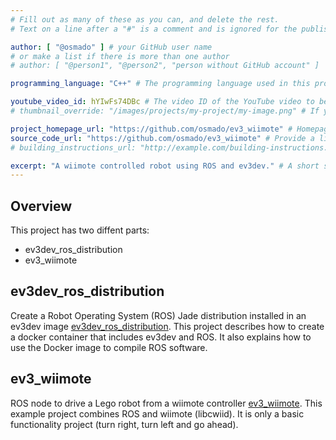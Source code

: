```yaml
---
# Fill out as many of these as you can, and delete the rest.
# Text on a line after a "#" is a comment and is ignored for the published page.

author: [ "@osmado" ] # your GitHub user name
# or make a list if there is more than one author
# author: [ "@person1", "@person2", "person without GitHub account" ]

programming_language: "C++" # The programming language used in this project

youtube_video_id: hYIwFs74DBc # The video ID of the YouTube video to be displayed with this post
# thumbnail_override: "/images/projects/my-project/my-image.png" # If you don't have a YouTube video (or the video thumbnail isn't good) you can uncomment this line to set your own image for the project. 

project_homepage_url: "https://github.com/osmado/ev3_wiimote" # Homepage for this project
source_code_url: "https://github.com/osmado/ev3_wiimote" # Provide a link to your code
# building_instructions_url: "http://example.com/building-instructions.pdf" # how to build the model out of LEGO (*not* how to build the source code)

excerpt: "A wiimote controlled robot using ROS and ev3dev." # A short summary of your project. This can be a sentence or a paragraph, but it's recommended to keep it under 3 sentences.
---
```

## Overview

This project has two diffent parts:

  - ev3dev_ros_distribution
  - ev3_wiimote

## ev3dev_ros_distribution

Create a Robot Operating System (ROS) Jade distribution installed in an ev3dev image [ev3dev_ros_distribution](https://github.com/osmado/ev3dev_ros_distribution).
This project describes how to create a docker container that includes ev3dev and ROS. It also explains how to use the Docker image to compile ROS software.
  
## ev3_wiimote

ROS node to drive a Lego robot from a wiimote controller [ev3_wiimote](https://github.com/osmado/ev3_wiimote).
This example project combines ROS and wiimote (libcwiid). It is only a basic functionality project (turn right, turn left and go ahead).
